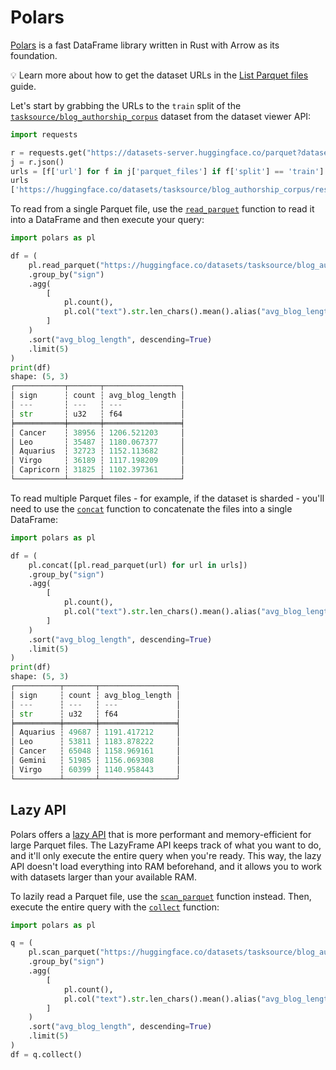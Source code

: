 # Polars 

[Polars](https://pola-rs.github.io/polars-book/user-guide/) is a fast DataFrame library written in Rust with Arrow as its foundation.

<Tip>

💡 Learn more about how to get the dataset URLs in the [List Parquet files](parquet) guide.

</Tip>

Let's start by grabbing the URLs to the `train` split of the [`tasksource/blog_authorship_corpus`](https://huggingface.co/datasets/tasksource/blog_authorship_corpus) dataset from the dataset viewer API:

```py
import requests 

r = requests.get("https://datasets-server.huggingface.co/parquet?dataset=tasksource/blog_authorship_corpus")
j = r.json()
urls = [f['url'] for f in j['parquet_files'] if f['split'] == 'train']
urls
['https://huggingface.co/datasets/tasksource/blog_authorship_corpus/resolve/refs%2Fconvert%2Fparquet/default/train/0000.parquet', 'https://huggingface.co/datasets/tasksource/blog_authorship_corpus/resolve/refs%2Fconvert%2Fparquet/default/train/0001.parquet']
```

To read from a single Parquet file, use the [`read_parquet`](https://pola-rs.github.io/polars/py-polars/html/reference/api/polars.read_parquet.html) function to read it into a DataFrame and then execute your query:

```py
import polars as pl

df = (
    pl.read_parquet("https://huggingface.co/datasets/tasksource/blog_authorship_corpus/resolve/refs%2Fconvert%2Fparquet/default/train/0000.parquet")
    .group_by("sign")
    .agg(
        [
            pl.count(),
            pl.col("text").str.len_chars().mean().alias("avg_blog_length")
        ]
    )
    .sort("avg_blog_length", descending=True)
    .limit(5)
)
print(df)
shape: (5, 3)
┌───────────┬───────┬─────────────────┐
│ sign      ┆ count ┆ avg_blog_length │
│ ---       ┆ ---   ┆ ---             │
│ str       ┆ u32   ┆ f64             │
╞═══════════╪═══════╪═════════════════╡
│ Cancer    ┆ 38956 ┆ 1206.521203     │
│ Leo       ┆ 35487 ┆ 1180.067377     │
│ Aquarius  ┆ 32723 ┆ 1152.113682     │
│ Virgo     ┆ 36189 ┆ 1117.198209     │
│ Capricorn ┆ 31825 ┆ 1102.397361     │
└───────────┴───────┴─────────────────┘
```

To read multiple Parquet files - for example, if the dataset is sharded - you'll need to use the [`concat`](https://pola-rs.github.io/polars/py-polars/html/reference/api/polars.concat.html) function to concatenate the files into a single DataFrame: 

```py
import polars as pl

df = (
    pl.concat([pl.read_parquet(url) for url in urls])
    .group_by("sign")
    .agg(
        [
            pl.count(),
            pl.col("text").str.len_chars().mean().alias("avg_blog_length")
        ]
    )
    .sort("avg_blog_length", descending=True)
    .limit(5)
)
print(df)
shape: (5, 3)
┌──────────┬───────┬─────────────────┐
│ sign     ┆ count ┆ avg_blog_length │
│ ---      ┆ ---   ┆ ---             │
│ str      ┆ u32   ┆ f64             │
╞══════════╪═══════╪═════════════════╡
│ Aquarius ┆ 49687 ┆ 1191.417212     │
│ Leo      ┆ 53811 ┆ 1183.878222     │
│ Cancer   ┆ 65048 ┆ 1158.969161     │
│ Gemini   ┆ 51985 ┆ 1156.069308     │
│ Virgo    ┆ 60399 ┆ 1140.958443     │
└──────────┴───────┴─────────────────┘
```

## Lazy API

Polars offers a [lazy API](https://pola-rs.github.io/polars-book/user-guide/lazy/using/) that is more performant and memory-efficient for large Parquet files. The LazyFrame API keeps track of what you want to do, and it'll only execute the entire query when you're ready. This way, the lazy API doesn't load everything into RAM beforehand, and it allows you to work with datasets larger than your available RAM.

To lazily read a Parquet file, use the [`scan_parquet`](https://pola-rs.github.io/polars/py-polars/html/reference/api/polars.scan_parquet.html) function instead. Then, execute the entire query with the [`collect`](https://pola-rs.github.io/polars/py-polars/html/reference/lazyframe/api/polars.LazyFrame.collect.html) function:

```py
import polars as pl

q = (
    pl.scan_parquet("https://huggingface.co/datasets/tasksource/blog_authorship_corpus/resolve/refs%2Fconvert%2Fparquet/default/train/0000.parquet")
    .group_by("sign")
    .agg(
        [
            pl.count(),
            pl.col("text").str.len_chars().mean().alias("avg_blog_length")
        ]
    )
    .sort("avg_blog_length", descending=True)
    .limit(5)
)
df = q.collect()
```
